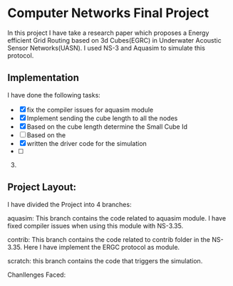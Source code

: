 # Computer Networks Final Project

In this project I have take a research paper which proposes a Energy efficient Grid Routing based on 3d Cubes(EGRC) in Underwater Acoustic Sensor Networks(UASN). I used NS-3 and Aquasim to simulate this protocol.

## Implementation

I have done the following tasks:
- [x] fix the compiler issues for aquasim module
- [x] Implement sending the cube length to all the nodes 
- [x] Based on the cube length determine the Small Cube Id
- [ ] Based on the 
- [x] written the driver code for the simulation
- [ ] 
3. 

## Project Layout:
I have divided the Project into 4 branches:

aquasim: This branch contains the code related to aquasim module. I have fixed compiler issues when using this module with NS-3.35.

contrib: This branch contains the code related to contrib folder in the NS-3.35. Here I have implement the ERGC protocol as module.

scratch: this branch contains the code that triggers the simulation.



Chanllenges Faced:
